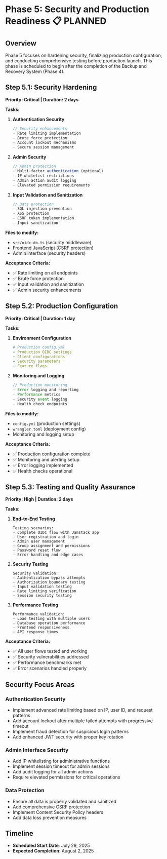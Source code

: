 # Phase 5: Security and Production Readiness 📋 **PLANNED**

## Overview
Phase 5 focuses on hardening security, finalizing production configuration, and conducting comprehensive testing before production launch. This phase is scheduled to begin after the completion of the Backup and Recovery System (Phase 4).

## Step 5.1: Security Hardening
**Priority: Critical | Duration: 2 days**

**Tasks:**
1. **Authentication Security**
   ```typescript
   // Security enhancements
   - Rate limiting implementation
   - Brute force protection
   - Account lockout mechanisms
   - Secure session management
   ```

2. **Admin Security**
   ```typescript
   // Admin protection
   - Multi-factor authentication (optional)
   - IP whitelist restrictions
   - Admin action audit logging
   - Elevated permission requirements
   ```

3. **Input Validation and Sanitization**
   ```typescript
   // Data protection
   - SQL injection prevention
   - XSS protection
   - CSRF token implementation
   - Input sanitization
   ```

**Files to modify:**
- `src/oidc-do.ts` (security middleware)
- Frontend JavaScript (CSRF protection)
- Admin interface (security headers)

**Acceptance Criteria:**
- ✅ Rate limiting on all endpoints
- ✅ Brute force protection
- ✅ Input validation and sanitization
- ✅ Admin security enhancements

## Step 5.2: Production Configuration
**Priority: Critical | Duration: 1 day**

**Tasks:**
1. **Environment Configuration**
   ```yaml
   # Production config.yml
   - Production OIDC settings
   - Client configurations
   - Security parameters
   - Feature flags
   ```

2. **Monitoring and Logging**
   ```typescript
   // Production monitoring
   - Error logging and reporting
   - Performance metrics
   - Security event logging
   - Health check endpoints
   ```

**Files to modify:**
- `config.yml` (production settings)
- `wrangler.toml` (deployment config)
- Monitoring and logging setup

**Acceptance Criteria:**
- ✅ Production configuration complete
- ✅ Monitoring and alerting setup
- ✅ Error logging implemented
- ✅ Health checks operational

## Step 5.3: Testing and Quality Assurance
**Priority: High | Duration: 2 days**

**Tasks:**
1. **End-to-End Testing**
   ```
   Testing scenarios:
   - Complete OIDC flow with Jamstack app
   - User registration and login
   - Admin user management
   - Group assignment and permissions
   - Password reset flow
   - Error handling and edge cases
   ```

2. **Security Testing**
   ```
   Security validation:
   - Authentication bypass attempts
   - Authorization boundary testing
   - Input validation testing
   - Rate limiting verification
   - Session security testing
   ```

3. **Performance Testing**
   ```
   Performance validation:
   - Load testing with multiple users
   - Database operation performance
   - Frontend responsiveness
   - API response times
   ```

**Acceptance Criteria:**
- ✅ All user flows tested and working
- ✅ Security vulnerabilities addressed
- ✅ Performance benchmarks met
- ✅ Error scenarios handled properly

## Security Focus Areas

### Authentication Security
- Implement advanced rate limiting based on IP, user ID, and request patterns
- Add account lockout after multiple failed attempts with progressive timeout
- Implement fraud detection for suspicious login patterns
- Add enhanced JWT security with proper key rotation

### Admin Interface Security
- Add IP whitelisting for administrative functions
- Implement session timeout for admin sessions
- Add audit logging for all admin actions
- Require elevated permissions for critical operations

### Data Protection
- Ensure all data is properly validated and sanitized
- Add comprehensive CSRF protection
- Implement Content Security Policy headers
- Add data loss prevention measures

## Timeline
- **Scheduled Start Date**: July 29, 2025
- **Expected Completion**: August 2, 2025
